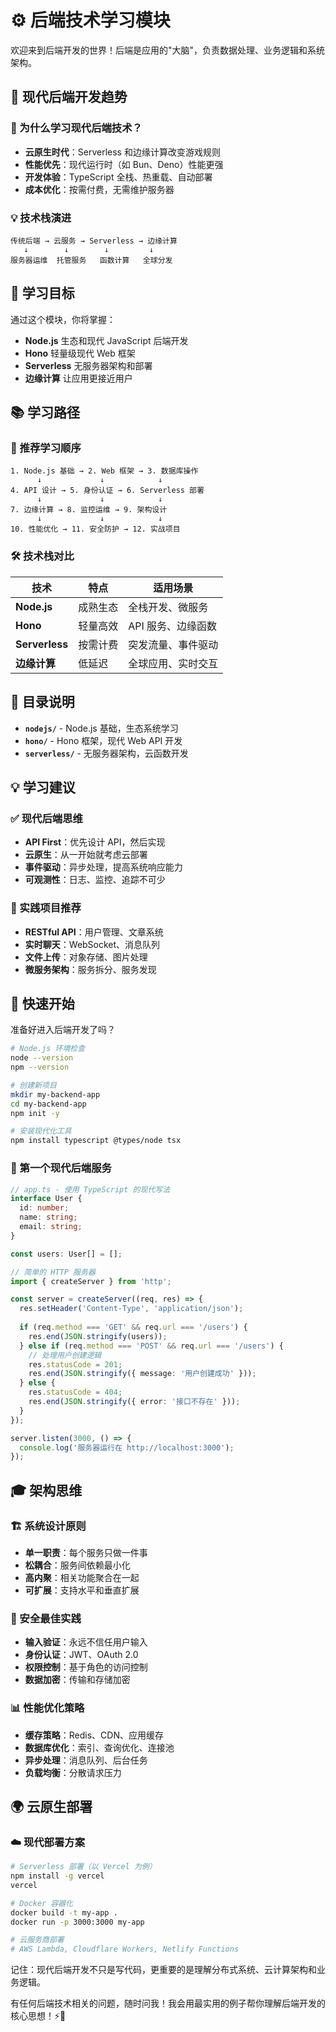 # ⚙️ 后端技术学习模块

欢迎来到后端开发的世界！后端是应用的"大脑"，负责数据处理、业务逻辑和系统架构。

## 🌟 现代后端开发趋势

### 🚀 为什么学习现代后端技术？
- **云原生时代**：Serverless 和边缘计算改变游戏规则
- **性能优先**：现代运行时（如 Bun、Deno）性能更强
- **开发体验**：TypeScript 全栈、热重载、自动部署
- **成本优化**：按需付费，无需维护服务器

### 💡 技术栈演进
```
传统后端 → 云服务 → Serverless → 边缘计算
   ↓        ↓        ↓         ↓
服务器运维  托管服务   函数计算   全球分发
```

## 🎯 学习目标

通过这个模块，你将掌握：
- **Node.js** 生态和现代 JavaScript 后端开发
- **Hono** 轻量级现代 Web 框架
- **Serverless** 无服务器架构和部署
- **边缘计算** 让应用更接近用户

## 📚 学习路径

### 🎪 推荐学习顺序
```
1. Node.js 基础 → 2. Web 框架 → 3. 数据库操作
      ↓             ↓            ↓
4. API 设计 → 5. 身份认证 → 6. Serverless 部署
      ↓             ↓            ↓
7. 边缘计算 → 8. 监控运维 → 9. 架构设计
      ↓             ↓            ↓
10. 性能优化 → 11. 安全防护 → 12. 实战项目
```

### 🛠️ 技术栈对比

| 技术 | 特点 | 适用场景 |
|------|------|----------|
| **Node.js** | 成熟生态 | 全栈开发、微服务 |
| **Hono** | 轻量高效 | API 服务、边缘函数 |
| **Serverless** | 按需计费 | 突发流量、事件驱动 |
| **边缘计算** | 低延迟 | 全球应用、实时交互 |

## 📁 目录说明

- **`nodejs/`** - Node.js 基础，生态系统学习
- **`hono/`** - Hono 框架，现代 Web API 开发
- **`serverless/`** - 无服务器架构，云函数开发

## 💡 学习建议

### ✅ 现代后端思维
- **API First**：优先设计 API，然后实现
- **云原生**：从一开始就考虑云部署
- **事件驱动**：异步处理，提高系统响应能力
- **可观测性**：日志、监控、追踪不可少

### 🎯 实践项目推荐
- **RESTful API**：用户管理、文章系统
- **实时聊天**：WebSocket、消息队列
- **文件上传**：对象存储、图片处理
- **微服务架构**：服务拆分、服务发现

## 🚀 快速开始

准备好进入后端开发了吗？

```bash
# Node.js 环境检查
node --version
npm --version

# 创建新项目
mkdir my-backend-app
cd my-backend-app
npm init -y

# 安装现代化工具
npm install typescript @types/node tsx
```

### 🌈 第一个现代后端服务
```typescript
// app.ts - 使用 TypeScript 的现代写法
interface User {
  id: number;
  name: string;
  email: string;
}

const users: User[] = [];

// 简单的 HTTP 服务器
import { createServer } from 'http';

const server = createServer((req, res) => {
  res.setHeader('Content-Type', 'application/json');
  
  if (req.method === 'GET' && req.url === '/users') {
    res.end(JSON.stringify(users));
  } else if (req.method === 'POST' && req.url === '/users') {
    // 处理用户创建逻辑
    res.statusCode = 201;
    res.end(JSON.stringify({ message: '用户创建成功' }));
  } else {
    res.statusCode = 404;
    res.end(JSON.stringify({ error: '接口不存在' }));
  }
});

server.listen(3000, () => {
  console.log('服务器运行在 http://localhost:3000');
});
```

## 🎓 架构思维

### 🏗️ 系统设计原则
- **单一职责**：每个服务只做一件事
- **松耦合**：服务间依赖最小化
- **高内聚**：相关功能聚合在一起
- **可扩展**：支持水平和垂直扩展

### 🔐 安全最佳实践
- **输入验证**：永远不信任用户输入
- **身份认证**：JWT、OAuth 2.0
- **权限控制**：基于角色的访问控制
- **数据加密**：传输和存储加密

### 📊 性能优化策略
- **缓存策略**：Redis、CDN、应用缓存
- **数据库优化**：索引、查询优化、连接池
- **异步处理**：消息队列、后台任务
- **负载均衡**：分散请求压力

## 🌍 云原生部署

### ☁️ 现代部署方案
```bash
# Serverless 部署（以 Vercel 为例）
npm install -g vercel
vercel

# Docker 容器化
docker build -t my-app .
docker run -p 3000:3000 my-app

# 云服务商部署
# AWS Lambda, Cloudflare Workers, Netlify Functions
```

记住：现代后端开发不只是写代码，更重要的是理解分布式系统、云计算架构和业务逻辑。

有任何后端技术相关的问题，随时问我！我会用最实用的例子帮你理解后端开发的核心思想！⚡🚀